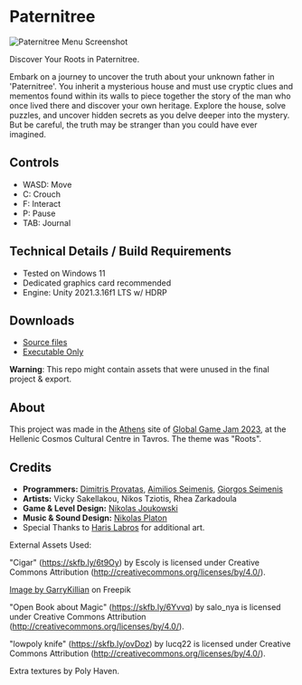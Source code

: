 # Paternitree
![Paternitree Menu Screenshot](https://globalgamejam.org/amazons3/image-derivative/ggj/styles/game_sidebar__normal/featured_image/2023/02/276412/menu_image.png?itok=zEG1-95P&timestamp=1675612126)

Discover Your Roots in Paternitree.
 
Embark on a journey to uncover the truth about your unknown father in 'Paternitree'. You inherit a mysterious house and must use cryptic clues and mementos found within its walls to piece together the story of the man who once lived there and discover your own heritage. Explore the house, solve puzzles, and uncover hidden secrets as you delve deeper into the mystery. But be careful, the truth may be stranger than you could have ever imagined.

## Controls
* WASD: Move
* C: Crouch
* F: Interact
* P: Pause
* TAB: Journal

## Technical Details / Build Requirements
* Tested on Windows 11
* Dedicated graphics card recommended
* Engine: Unity 2021.3.16f1 LTS w/ HDRP

## Downloads
* [Source files](https://github.com/Dimitris-Provatas/GGJ_2023/archive/refs/heads/main.zip)
* [Executable Only](https://ggj.s3.amazonaws.com/games/2023/02/276412/exec/dEYkM/Paternitree_Executable.zip)

**Warning**: This repo might contain assets that were unused in the final project & export.

## About
This project was made in the [Athens](http://globalgamejamathens.gr/) site of [Global Game Jam 2023](http://globalgamejam.org), at the Hellenic Cosmos Cultural Centre in Tavros. The theme was "Roots".

## Credits

+ **Programmers:** [Dimitris Provatas](https://github.com/Dimitris-Provatas/), [Aimilios Seimenis](https://github.com/aemiliu5/), [Giorgos Seimenis](https://github.com/GeorgeMC2610/)
+ **Artists:** Vicky Sakellakou, Nikos Tziotis, Rhea Zarkadoula
+ **Game & Level Design:** [Nikolas Joukowski](https://github.com/Nickzouk)
+ **Music & Sound Design:** [Nikolas Platon](https://soundcloud.com/platon-music/)
+ Special Thanks to [Haris Labros](https://www.artstation.com/clampros) for additional art.

External Assets Used:

"Cigar" (https://skfb.ly/6t9Oy) by Escoly is licensed under Creative Commons Attribution (http://creativecommons.org/licenses/by/4.0/).

[Image by GarryKillian](https://www.freepik.com/free-vector/damask-seamless-pattern-element-classical-luxury-old-fashioned-damask-ornament_4328331.htm#query=damask&position=0&from_view=keyword") on Freepik

"Open Book about Magic" (https://skfb.ly/6Yvvq) by salo_nya is licensed under Creative Commons Attribution (http://creativecommons.org/licenses/by/4.0/).

"lowpoly knife" (https://skfb.ly/ovDoz) by lucq22 is licensed under Creative Commons Attribution (http://creativecommons.org/licenses/by/4.0/).

Extra textures by Poly Haven.
